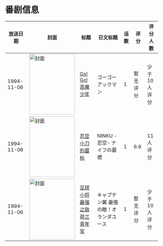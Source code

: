 # 番剧信息

|放送日期|封面|标题|日文标题|话数|评分|评分人数|
|---|---|---|---|---|---|---|
|1994-11-06|<img src="https://lain.bgm.tv/pic/cover/c/1e/0c/98341_x58Z8.jpg" alt="封面" style="width:150px;height:200px;object-fit:cover;">|[Go! Go! 恶魔少年](https://bangumi.tv/subject/98341)|ゴーゴーアックマン|1|暂无评分|少于10人评分|
|1994-11-06|<img src="https://lain.bgm.tv/pic/cover/c/7f/39/219641_M33Zj.jpg" alt="封面" style="width:150px;height:200px;object-fit:cover;">|[忍空 小刀的墓标](https://bangumi.tv/subject/219641)|NINKU -忍空- ナイフの墓標|1|6.6|11人评分|
|1994-11-06|<img src="https://lain.bgm.tv/pic/cover/c/6e/5a/291946_8Fbts.jpg" alt="封面" style="width:150px;height:200px;object-fit:cover;">|[足球小将 最强之敌荷兰青年军](https://bangumi.tv/subject/291946)|キャプテン翼 最強の敵！オランダユース|1|暂无评分|少于10人评分|
